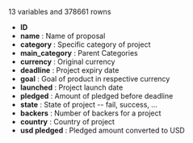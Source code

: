 13 variables and 378661 rowns

+ **ID** 
+ **name** : Name of proposal
+ **category** : Specific category of project
+ **main_category** : Parent Categories
+ **currency** : Original currency
+ **deadline** : Project expiry date
+ **goal** : Goal of product in respective currency
+ **launched** : Project launch date
+ **pledged** : Amount of pledged before deadline
+ **state** : State of project -- fail, success, ...
+ **backers** : Number of backers for a project
+ **country** : Country of project
+ **usd pledged** : Pledged amount converted to USD
